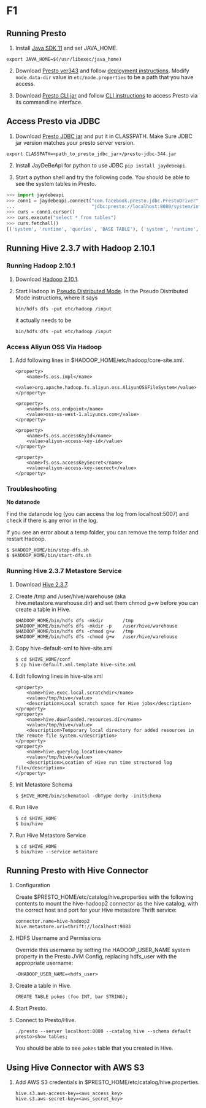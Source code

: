 # F1

## Running Presto

1. Install [Java SDK 11](https://www.oracle.com/java/technologies/javase-jdk11-downloads.html) and set JAVA_HOME.
```
export JAVA_HOME=$(/usr/libexec/java_home)
```

2. Download [Presto ver343](https://repo1.maven.org/maven2/io/prestosql/presto-server/343/presto-server-343.tar.gz) and follow [deployment instructions](https://prestosql.io/docs/current/installation/deployment.html).
Modify `node.data-dir` value in `etc/node.properties` to be a path that you have access.


3. Download [Presto CLI jar](https://repo1.maven.org/maven2/io/prestosql/presto-cli/343/presto-cli-343-executable.jar) and follow [CLI instructions](https://prestosql.io/docs/current/installation/cli.html#) to access Presto via its commandline interface.

## Access Presto via JDBC

1. Download [Presto JDBC jar](https://repo1.maven.org/maven2/io/prestosql/presto-jdbc/343/presto-jdbc-343.jar) and put it in CLASSPATH. Make Sure JDBC jar version matches your presto server version.
```
export CLASSPATH=<path_to_presto_jdbc_jar>/presto-jdbc-344.jar
```

2. Install JayDeBeApi for python to use JDBC `pip install jaydebeapi`.

3. Start a python shell and try the following code. You should be able to see the system tables in Presto.
```python
>>> import jaydebeapi
>>> conn1 = jaydebeapi.connect("com.facebook.presto.jdbc.PrestoDriver",
...                            "jdbc:presto://localhost:8080/system/information_schema", ["root", ""])
>>> curs = conn1.cursor()
>>> curs.execute("select * from tables")
>>> curs.fetchall()
[('system', 'runtime', 'queries', 'BASE TABLE'), ('system', 'runtime', 'transactions', 'BASE TABLE'), ('system', 'information_schema', 'enabled_roles', 'BASE TABLE'), ('system', 'jdbc', 'types', 'BASE TABLE'), ('system', 'jdbc', 'udts', 'BASE TABLE'), ('system', 'metadata', 'column_properties', 'BASE TABLE'), ('system', 'jdbc', 'super_types', 'BASE TABLE'), ('system', 'information_schema', 'views', 'BASE TABLE'), ('system', 'information_schema', 'applicable_roles', 'BASE TABLE'), ('system', 'jdbc', 'procedure_columns', 'BASE TABLE'), ('system', 'information_schema', 'schemata', 'BASE TABLE'), ('system', 'jdbc', 'procedures', 'BASE TABLE'), ('system', 'information_schema', 'columns', 'BASE TABLE'), ('system', 'information_schema', 'table_privileges', 'BASE TABLE'), ('system', 'information_schema', 'roles', 'BASE TABLE'), ('system', 'jdbc', 'pseudo_columns', 'BASE TABLE'), ('system', 'jdbc', 'tables', 'BASE TABLE'), ('system', 'runtime', 'tasks', 'BASE TABLE'), ('system', 'metadata', 'analyze_properties', 'BASE TABLE'), ('system', 'metadata', 'catalogs', 'BASE TABLE'), ('system', 'jdbc', 'attributes', 'BASE TABLE'), ('system', 'jdbc', 'super_tables', 'BASE TABLE'), ('system', 'runtime', 'nodes', 'BASE TABLE'), ('system', 'information_schema', 'tables', 'BASE TABLE'), ('system', 'metadata', 'table_properties', 'BASE TABLE'), ('system', 'jdbc', 'schemas', 'BASE TABLE'), ('system', 'jdbc', 'catalogs', 'BASE TABLE'), ('system', 'jdbc', 'columns', 'BASE TABLE'), ('system', 'jdbc', 'table_types', 'BASE TABLE'), ('system', 'metadata', 'schema_properties', 'BASE TABLE')]
```

## Running Hive 2.3.7 with Hadoop 2.10.1

### Running Hadoop 2.10.1

1. Download [Hadoop 2.10.1](https://www.apache.org/dyn/closer.cgi/hadoop/common/hadoop-2.10.1/hadoop-2.10.1.tar.gz).

2. Start Hadoop in [Pseudo Distributed Mode](https://hadoop.apache.org/docs/r2.10.1/hadoop-project-dist/hadoop-common/SingleCluster.html#Pseudo-Distributed_Operation).
   In the Pseudo Distributed Mode instructions, where it says
   ```
   bin/hdfs dfs -put etc/hadoop /input
   ```
   it actually needs to be
   ```
   bin/hdfs dfs -put etc/hadoop /input
   ```

### Access Aliyun OSS Via Hadoop

1. Add following lines in $HADOOP_HOME/etc/hadoop/core-site.xml.

    ```
    <property>
        <name>fs.oss.impl</name>
        <value>org.apache.hadoop.fs.aliyun.oss.AliyunOSSFileSystem</value>
    </property>

    <property>
        <name>fs.oss.endpoint</name>
        <value>oss-us-west-1.aliyuncs.com</value>
    </property>

    <property>
        <name>fs.oss.accessKeyId</name>
        <value>aliyun-access-key-id</value>
    </property>

    <property>
        <name>fs.oss.accessKeySecret</name>
        <value>aliyun-access-key-secrect</value>
    </property>
    ```

### Troubleshooting

**No datanode**

Find the datanode log (you can access the log from localhost:5007) and check if there is any error in the log.

If you see an error about a temp folder, you can remove the temp folder and restart Hadoop.
```
$ $HADOOP_HOME/bin/stop-dfs.sh
$ $HADOOP_HOME/bin/start-dfs.sh
```

### Running Hive 2.3.7 Metastore Service

1. Download [Hive 2.3.7](https://mirror.bit.edu.cn/apache/hive/hive-2.3.7/). 

2. Create /tmp and /user/hive/warehouse (aka hive.metastore.warehouse.dir) and set them chmod g+w before you can create a table in Hive.

    ```
    $HADOOP_HOME/bin/hdfs dfs -mkdir       /tmp
    $HADOOP_HOME/bin/hdfs dfs -mkdir -p    /user/hive/warehouse
    $HADOOP_HOME/bin/hdfs dfs -chmod g+w   /tmp
    $HADOOP_HOME/bin/hdfs dfs -chmod g+w   /user/hive/warehouse
    ```

3. Copy hive-default-xml to hive-site.xml
    ```
    $ cd $HIVE_HOME/conf
    $ cp hive-default.xml.template hive-site.xml
    ```

4. Edit following lines in hive-site.xml
    ```
    <property>
        <name>hive.exec.local.scratchdir</name>
        <value>/tmp/hive</value>
        <description>Local scratch space for Hive jobs</description>
    </property>
    <property>
        <name>hive.downloaded.resources.dir</name>
        <value>/tmp/hive</value>
        <description>Temporary local directory for added resources in the remote file system.</description>
    </property>
    <property>
        <name>hive.querylog.location</name>
        <value>/tmp/hive</value>
        <description>Location of Hive run time structured log file</description>
    </property>
    ```

5. Init Metastore Schema
    ```
    $ $HIVE_HOME/bin/schematool -dbType derby -initSchema
    ```

6. Run Hive
    ```
    $ cd $HIVE_HOME
    $ bin/hive
    ```

7. Run Hive Metastore Service
    ```
    $ cd $HIVE_HOME
    $ bin/hive --service metastore
    ```

## Running Presto with Hive Connector

1. Configuration

    Create $PRESTO_HOME/etc/catalog/hive.properties with the following contents to mount the hive-hadoop2 connector as the hive catalog, with the correct host and port for your Hive metastore Thrift service:
    ```
    connector.name=hive-hadoop2
    hive.metastore.uri=thrift://localhost:9083
    ```

2. HDFS Username and Permissions

    Override this username by setting the HADOOP_USER_NAME system property in the Presto JVM Config, replacing hdfs_user with the appropriate username:
    ```
    -DHADOOP_USER_NAME=<hdfs_user>
    ```

3. Create a table in Hive.
    ```
    CREATE TABLE pokes (foo INT, bar STRING);
    ```

4. Start Presto.

5. Connect to Presto/Hive.
    ```
    ./presto --server localhost:8080 --catalog hive --schema default
    presto>show tables;
    ```
    You should be able to see `pokes` table that you created in Hive.

## Using Hive Connector with AWS S3

1. Add AWS S3 credentials in $PRESTO_HOME/etc/catalog/hive.properties.
    ```
    hive.s3.aws-access-key=<aws_access_key>
    hive.s3.aws-secret-key=<aws_secret_key>
    ```
